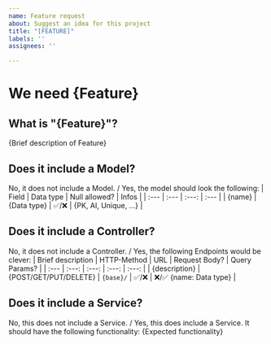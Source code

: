 ```yaml
---
name: Feature request
about: Suggest an idea for this project
title: "[FEATURE]"
labels: ''
assignees: ''

---
```


# We need {Feature}

## What is "{Feature}"?
{Brief description of Feature}

## Does it include a Model?
No, it does not include a Model.
/
Yes, the model should look the following:
| Field | Data type | Null allowed? | Infos |
| :--- | :--- | :---: | :--- |
| {name} | {Data type} | ✅/❌ | {PK, AI, Unique, ...} |

## Does it include a Controller?
No, it does not include a Controller.
/
Yes, the following Endpoints would be clever:
| Brief description | HTTP-Method | URL | Request Body? | Query Params? |
| :--- | :---: | :---: | :---: | :---: |
| {description} | {POST/GET/PUT/DELETE} | `{base}/` | ✅/❌ | ❌/✅ {name: Data type} |

## Does it include a Service?
No, this does not include a Service.
/
Yes, this does include a Service. It should have the following functionality:
{Expected functionality}
